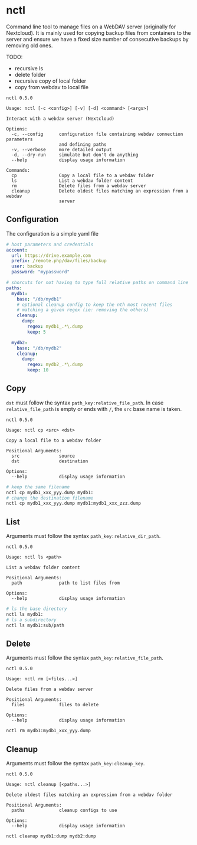 # nctl

Command line tool to manage files on a WebDAV server (originally for Nextcloud). It is mainly
used for copying backup files from containers to the server and ensure we have a fixed size
number of consecutive backups by removing old ones.

TODO:

- recursive ls
- delete folder
- recursive copy of local folder
- copy from webdav to local file

```
nctl 0.5.0

Usage: nctl [-c <config>] [-v] [-d] <command> [<args>]

Interact with a webdav server (Nextcloud)

Options:
  -c, --config      configuration file containing webdav connection parameters
                    and defining paths
  -v, --verbose     more detailed output
  -d, --dry-run     simulate but don't do anything
  --help            display usage information

Commands:
  cp                Copy a local file to a webdav folder
  ls                List a webdav folder content
  rm                Delete files from a webdav server
  cleanup           Delete oldest files matching an expression from a webdav
                    server
```

## Configuration

The configuration is a simple yaml file

```yaml
# host parameters and credentials
account:
  url: https://drive.example.com
  prefix: /remote.php/dav/files/backup
  user: backup
  password: "mypassword"

# shorcuts for not having to type full relative paths on command line
paths:
  mydb1:
    base: "/db/mydb1"
    # optional cleanup config to keep the nth most recent files
    # matching a given regex (ie: removing the others)
    cleanup:
      dump:
        regex: mydb1_.*\.dump
        keep: 5

  mydb2:
    base: "/db/mydb2"
    cleanup:
      dump:
        regex: mydb2_.*\.dump
        keep: 10
```

## Copy

`dst` must follow the syntax `path_key:relative_file_path`. In case `relative_file_path` is
empty or ends with `/`, the `src` base name is taken.

```
nctl 0.5.0

Usage: nctl cp <src> <dst>

Copy a local file to a webdav folder

Positional Arguments:
  src               source
  dst               destination

Options:
  --help            display usage information
```
  

```bash
# keep the same filename
nctl cp mydb1_xxx_yyy.dump mydb1:
# change the destination filename
nctl cp mydb1_xxx_yyy.dump mydb1:mydb1_xxx_zzz.dump
```

## List

Arguments must follow the syntax `path_key:relative_dir_path`.

```
nctl 0.5.0

Usage: nctl ls <path>

List a webdav folder content

Positional Arguments:
  path              path to list files from

Options:
  --help            display usage information
```

```bash
# ls the base directory
nctl ls mydb1: 
# ls a subdirectory
nctl ls mydb1:sub/path
```

## Delete

Arguments must follow the syntax `path_key:relative_file_path`.

```
nctl 0.5.0

Usage: nctl rm [<files...>]

Delete files from a webdav server

Positional Arguments:
  files             files to delete

Options:
  --help            display usage information
```

```bash
nctl rm mydb1:mydb1_xxx_yyy.dump
```

## Cleanup

Arguments must follow the syntax `path_key:cleanup_key`.

```
nctl 0.5.0

Usage: nctl cleanup [<paths...>]

Delete oldest files matching an expression from a webdav folder

Positional Arguments:
  paths             cleanup configs to use

Options:
  --help            display usage information
```

```bash
nctl cleanup mydb1:dump mydb2:dump
```